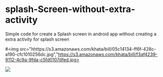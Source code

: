 # splash-Screen-without-extra-activity
Simple code for create a Splash screen in android app without creating a extra activity for splash screen


#<img src="hhttps://s3.amazonaws.com/khata/bill/05c14134-ff6f-428c-a190-cfc1010256dc.jpg","https://s3.amazonaws.com/khata/bill/f3af4239-9112-4c9a-9fda-c5fd0107dfed.jpg>



<img src="https://s3.amazonaws.com/khata/bill/f3af4239-9112-4c9a-9fda-c5fd0107dfed.jpg">
